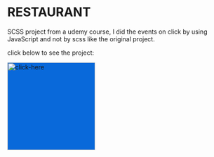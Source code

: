 # RESTAURANT
SCSS project from a udemy course, I did the events on click by using JavaScript and not by scss like the original project.

click below to see the project:</br>

<a href="https://restaurant-shish.netlify.app/"><img src='https://user-images.githubusercontent.com/109962964/193276165-de65b10b-ef89-48a5-81dd-57e66110d6c7.png' alt='click-here' height='200' style="background:#0969DA" ></a>








